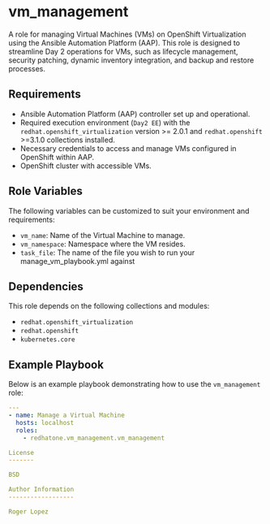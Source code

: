 vm_management
=========

A role for managing Virtual Machines (VMs) on OpenShift Virtualization using the
Ansible Automation Platform (AAP). This role is designed to streamline Day 2
operations for VMs, such as lifecycle management, security patching, dynamic
inventory integration, and backup and restore processes.

Requirements
------------

- Ansible Automation Platform (AAP) controller set up and operational.
- Required execution environment (`Day2 EE`) with the
  `redhat.openshift_virtualization` version >= 2.0.1  and `redhat.openshift` >=3.1.0 collections installed.
- Necessary credentials to access and manage VMs configured in OpenShift within AAP.
- OpenShift cluster with accessible VMs.

Role Variables
--------------

The following variables can be customized to suit your environment and
requirements:

- `vm_name`: Name of the Virtual Machine to manage.
- `vm_namespace`: Namespace where the VM resides.
- `task_file`: The name of the file you wish to run your manage_vm_playbook.yml against

Dependencies
------------

This role depends on the following collections and modules:
- `redhat.openshift_virtualization`
- `redhat.openshift`
- `kubernetes.core`


Example Playbook
----------------

Below is an example playbook demonstrating how to use the `vm_management` role:

```yaml
---
- name: Manage a Virtual Machine
  hosts: localhost
  roles:
    - redhatone.vm_management.vm_management

License
-------

BSD

Author Information
------------------

Roger Lopez
